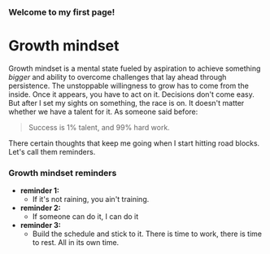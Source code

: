 ### Welcome to my first page!
# Growth mindset
Growth mindset is a mental state fueled by aspiration to achieve something *bigger* and ability to overcome challenges that lay ahead through persistence. The unstoppable willingness to grow has to come from the inside. Once it appears, you have to act on it. Decisions don't come easy. But after I set my sights on something, the race is on. It doesn't matter whether we have a talent for it. 
As someone said before:
> Success is 1% talent, and 99% hard work.

There certain thoughts that keep me going when I start hitting road blocks. Let's call them reminders.
### Growth mindset reminders
- **reminder 1:** 
  - If it's not raining, you ain't training.
- **reminder 2:**
  - If someone can do it, I can do it
- **reminder 3:**
  - Build the schedule and stick to it. There is time to work, there is time to rest. All in its own time.
